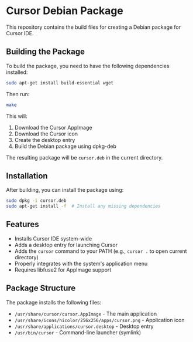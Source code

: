 # Cursor Debian Package

This repository contains the build files for creating a Debian package for Cursor IDE.

## Building the Package

To build the package, you need to have the following dependencies installed:

```bash
sudo apt-get install build-essential wget
```

Then run:

```bash
make
```

This will:
1. Download the Cursor AppImage
2. Download the Cursor icon
3. Create the desktop entry
4. Build the Debian package using dpkg-deb

The resulting package will be `cursor.deb` in the current directory.

## Installation

After building, you can install the package using:

```bash
sudo dpkg -i cursor.deb
sudo apt-get install -f  # Install any missing dependencies
```

## Features

- Installs Cursor IDE system-wide
- Adds a desktop entry for launching Cursor
- Adds the `cursor` command to your PATH (e.g., `cursor .` to open current directory)
- Properly integrates with the system's application menu
- Requires libfuse2 for AppImage support

## Package Structure

The package installs the following files:
- `/usr/share/cursor/cursor.AppImage` - The main application
- `/usr/share/icons/hicolor/256x256/apps/cursor.png` - Application icon
- `/usr/share/applications/cursor.desktop` - Desktop entry
- `/usr/bin/cursor` - Command-line launcher (symlink)
